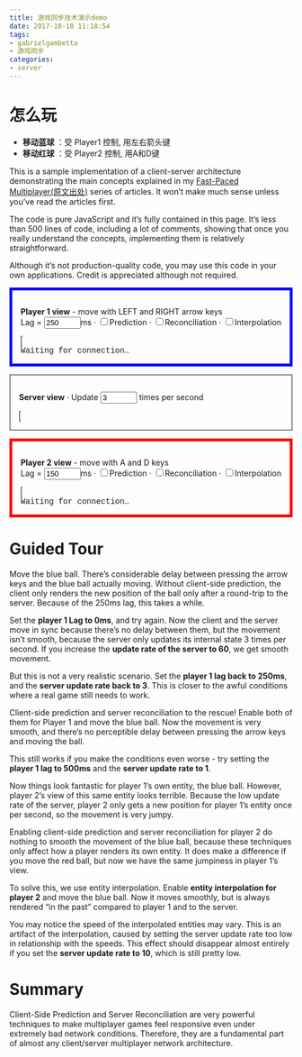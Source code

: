 ```yaml
---
title: 游戏同步技术演示demo
date: 2017-10-10 11:18:54
tags:
- gabrielgambetta
- 游戏同步
categories:
- server
---
```



# 怎么玩

- **移动蓝球** ：受 Player1 控制, 用左右箭头键
- **移动红球** ：受 Player2 控制, 用A和D键

<!-- more -->

<body>
<div class="main">

<style>
canvas {
    border: dotted 1px;
    padding:0;
    background: lightgray;
}</style>

<p>This is a sample implementation of a client-server architecture demonstrating the main concepts explained in my <a href="http://www.gabrielgambetta.com/client-side-prediction-live-demo.html">Fast-Paced Multiplayer(原文出处)</a> series of articles. It won’t make much sense unless you’ve read the articles first.</p>
<p>The code is pure JavaScript and it’s fully contained in this page. It’s less than 500 lines of code, including a lot of comments, showing that once you really understand the concepts, implementing them is relatively straightforward.</p>
<p>Although it’s not production-quality code, you may use this code in your own applications. Credit is appreciated although not required.</p>
<div style="border: 5px solid blue; padding: 15px;">
<p><b>Player 1 view</b> - move with LEFT and RIGHT arrow keys<br> Lag = <input type="text" id="player1_lag" size=5 value="250" onchange="updateParameters();">ms</input> · <input type="checkbox" id="player1_prediction" onchange="updateParameters();">Prediction</input> · <input type="checkbox" id="player1_reconciliation" onchange="updateParameters();">Reconciliation</input> · <input type="checkbox" id="player1_interpolation" onchange="updateParameters();">Interpolation</input></p>
<canvas id="player1_canvas" width="920" height="75">
</canvas>
<div id="player1_status" style="font-family:courier;">
Waiting for connection…
</div>
</div>
<div style="height: 1em;">

</div>
<div style="border: 2px solid grey; padding: 15px;">
<p><b>Server view</b> · Update <input type="text" id="server_fps" size=5 value="3" onchange="updateParameters();"> times per second</input></p>
<canvas id="server_canvas" width="920" height="75">
</canvas>
<div id="server_status" style="font-family:courier;">

</div>
</div>
<div style="height: 1em;">

</div>
<div style="border: 5px solid red; padding: 15px;">
<p><b>Player 2 view</b> - move with A and D keys<br> Lag = <input type="text" id="player2_lag" size=5 value="150" onchange="updateParameters();">ms</input> · <input type="checkbox" id="player2_prediction" onchange="updateParameters();">Prediction</input> · <input type="checkbox" id="player2_reconciliation" onchange="updateParameters();">Reconciliation</input> · <input type="checkbox" id="player2_interpolation" onchange="updateParameters();">Interpolation</input></p>
<canvas id="player2_canvas" width="920" height="75">
</canvas>
<div id="player2_status" style="font-family:courier;">
Waiting for connection…
</div>
</div>

<h1 id="guided-tour">Guided Tour</h1>
<p>Move the blue ball. There’s considerable delay between pressing the arrow keys and the blue ball actually moving. Without client-side prediction, the client only renders the new position of the ball only after a round-trip to the server. Because of the 250ms lag, this takes a while.</p>
<p>Set the <strong>player 1 Lag to 0ms</strong>, and try again. Now the client and the server move in sync because there’s no delay between them, but the movement isn’t smooth, because the server only updates its internal state 3 times per second. If you increase the <strong>update rate of the server to 60</strong>, we get smooth movement.</p>
<p>But this is not a very realistic scenario. Set the <strong>player 1 lag back to 250ms</strong>, and the <strong>server update rate back to 3</strong>. This is closer to the awful conditions where a real game still needs to work.</p>
<p>Client-side prediction and server reconciliation to the rescue! Enable both of them for Player 1 and move the blue ball. Now the movement is very smooth, and there’s no perceptible delay between pressing the arrow keys and moving the ball.</p>
<p>This still works if you make the conditions even worse - try setting the <strong>player 1 lag to 500ms</strong> and the <strong>server update rate to 1</strong>.</p>
<p>Now things look fantastic for player 1’s own entity, the blue ball. However, player 2’s view of this same entity looks terrible. Because the low update rate of the server, player 2 only gets a new position for player 1’s entity once per second, so the movement is very jumpy.</p>
<p>Enabling client-side prediction and server reconciliation for player 2 do nothing to smooth the movement of the blue ball, because these techniques only affect how a player renders its own entity. It does make a difference if you move the red ball, but now we have the same jumpiness in player 1’s view.</p>
<p>To solve this, we use entity interpolation. Enable <strong>entity interpolation for player 2</strong> and move the blue ball. Now it moves smoothly, but is always rendered “in the past” compared to player 1 and to the server.</p>
<p>You may notice the speed of the interpolated entities may vary. This is an artifact of the interpolation, caused by setting the server update rate too low in relationship with the speeds. This effect should disappear almost entirely if you set the <strong>server update rate to 10</strong>, which is still pretty low.</p>
<h1 id="summary">Summary</h1>
<p>Client-Side Prediction and Server Reconciliation are very powerful techniques to make multiplayer games feel responsive even under extremely bad network conditions. Therefore, they are a fundamental part of almost any client/server multiplayer network architecture.</p>


<script>

// =============================================================================
//  An Entity in the world.
// =============================================================================
var Entity = function() {
  this.x = 0;
  this.speed = 2; // units/s
  this.position_buffer = [];
}

// Apply user's input to this entity.
Entity.prototype.applyInput = function(input) {
  this.x += input.press_time*this.speed;
}


// =============================================================================
//  A message queue with simulated network lag.
// =============================================================================
var LagNetwork = function() {
  this.messages = [];
}

// "Send" a message. Store each message with the timestamp when it should be
// received, to simulate lag.
LagNetwork.prototype.send = function(lag_ms, message) {
  this.messages.push({recv_ts: +new Date() + lag_ms,
                      payload: message});
}

// Returns a "received" message, or undefined if there are no messages available
// yet.
LagNetwork.prototype.receive = function() {
  var now = +new Date();
  for (var i = 0; i < this.messages.length; i++) {
    var message = this.messages[i];
    if (message.recv_ts <= now) {
      this.messages.splice(i, 1);
      return message.payload;
    }
  }
}


// =============================================================================
//  The Client.
// =============================================================================
var Client = function(canvas, status) {
  // Local representation of the entities.
  this.entities = {};

  // Input state.
  this.key_left = false;
  this.key_right = false;

  // Simulated network connection.
  this.network = new LagNetwork();
  this.server = null;
  this.lag = 0;

  // Unique ID of our entity. Assigned by Server on connection.
  this.entity_id = null;

  // Data needed for reconciliation.
  this.client_side_prediction = false;
  this.server_reconciliation = false;
  this.input_sequence_number = 0;
  this.pending_inputs = [];

  // Entity interpolation toggle.
  this.entity_interpolation = true;

  // UI.
  this.canvas = canvas;
  this.status = status;

  // Update rate.
  this.setUpdateRate(50);
}


Client.prototype.setUpdateRate = function(hz) {
  this.update_rate = hz;

  clearInterval(this.update_interval);
  this.update_interval = setInterval(
    (function(self) { return function() { self.update(); }; })(this),
    1000 / this.update_rate);
}


// Update Client state.
Client.prototype.update = function() {
  // Listen to the server.
  this.processServerMessages();

  if (this.entity_id == null) {
    return;  // Not connected yet.
  }

  // Process inputs.
  this.processInputs();

  // Interpolate other entities.
  if (this.entity_interpolation) {
    this.interpolateEntities();
  }

  // Render the World.
  renderWorld(this.canvas, this.entities);

  // Show some info.
  var info = "Non-acknowledged inputs: " + this.pending_inputs.length;
  this.status.textContent = info;
}


// Get inputs and send them to the server.
// If enabled, do client-side prediction.
Client.prototype.processInputs = function() {
  // Compute delta time since last update.
  var now_ts = +new Date();
  var last_ts = this.last_ts || now_ts;
  var dt_sec = (now_ts - last_ts) / 1000.0;
  this.last_ts = now_ts;

  // Package player's input.
  var input;
  if (this.key_right) {
    input = { press_time: dt_sec };
  } else if (this.key_left) {
    input = { press_time: -dt_sec };
  } else {
    // Nothing interesting happened.
    return;
  }

  // Send the input to the server.
  input.input_sequence_number = this.input_sequence_number++;
  input.entity_id = this.entity_id;
  this.server.network.send(this.lag, input);

  // Do client-side prediction.
  if (this.client_side_prediction) {
    this.entities[this.entity_id].applyInput(input);
  }

  // Save this input for later reconciliation.
  this.pending_inputs.push(input);
}


// Process all messages from the server, i.e. world updates.
// If enabled, do server reconciliation.
Client.prototype.processServerMessages = function() {
  while (true) {
    var message = this.network.receive();
    if (!message) {
      break;
    }

    // World state is a list of entity states.
    for (var i = 0; i < message.length; i++) {
      var state = message[i];

      // If this is the first time we see this entity, create a local representation.
      if (!this.entities[state.entity_id]) {
        var entity = new Entity();
        entity.entity_id = state.entity_id;
        this.entities[state.entity_id] = entity;
      }

      var entity = this.entities[state.entity_id];

      if (state.entity_id == this.entity_id) {
        // Received the authoritative position of this client's entity.
        entity.x = state.position;

        if (this.server_reconciliation) {
          // Server Reconciliation. Re-apply all the inputs not yet processed by
          // the server.
          var j = 0;
          while (j < this.pending_inputs.length) {
            var input = this.pending_inputs[j];
            if (input.input_sequence_number <= state.last_processed_input) {
              // Already processed. Its effect is already taken into account into the world update
              // we just got, so we can drop it.
              this.pending_inputs.splice(j, 1);
            } else {
              // Not processed by the server yet. Re-apply it.
              entity.applyInput(input);
              j++;
            }
          }
        } else {
          // Reconciliation is disabled, so drop all the saved inputs.
          this.pending_inputs = [];
        }
      } else {
        // Received the position of an entity other than this client's.
   
        if (!this.entity_interpolation) {
          // Entity interpolation is disabled - just accept the server's position.
          entity.x = state.position;
        } else {
          // Add it to the position buffer.
          var timestamp = +new Date();
          entity.position_buffer.push([timestamp, state.position]);
        }
      }
    }
  }
}


Client.prototype.interpolateEntities = function() {
  // Compute render timestamp.
  var now = +new Date(); 
  var render_timestamp = now - (1000.0 / server.update_rate);

  for (var i in this.entities) { 
    var entity = this.entities[i];

    // No point in interpolating this client's entity.
    if (entity.entity_id == this.entity_id) {
      continue;
    }

    // Find the two authoritative positions surrounding the rendering timestamp.
    var buffer = entity.position_buffer;
  
    // Drop older positions.
    while (buffer.length >= 2 && buffer[1][0] <= render_timestamp) {
      buffer.shift();
    }

    // Interpolate between the two surrounding authoritative positions.
    if (buffer.length >= 2 && buffer[0][0] <= render_timestamp && render_timestamp <= buffer[1][0]) {
      var x0 = buffer[0][1];
      var x1 = buffer[1][1];
      var t0 = buffer[0][0];
      var t1 = buffer[1][0];

      entity.x = x0 + (x1 - x0) * (render_timestamp - t0) / (t1 - t0);
    }
  }
}


// =============================================================================
//  The Server.
// =============================================================================
var Server = function(canvas, status) {
  // Connected clients and their entities.
  this.clients = [];
  this.entities = [];

  // Last processed input for each client.
  this.last_processed_input = [];

  // Simulated network connection.
  this.network = new LagNetwork();

  // UI.
  this.canvas = canvas;
  this.status = status;

  // Default update rate.
  this.setUpdateRate(10);
}

Server.prototype.connect = function(client) {
  // Give the Client enough data to identify itself.
  client.server = this;
  client.entity_id = this.clients.length;
  this.clients.push(client);

  // Create a new Entity for this Client.
  var entity = new Entity();
  this.entities.push(entity);
  entity.entity_id = client.entity_id;

  // Set the initial state of the Entity (e.g. spawn point)
  var spawn_points = [4, 6];
  entity.x = spawn_points[client.entity_id];
}

Server.prototype.setUpdateRate = function(hz) {
  this.update_rate = hz;

  clearInterval(this.update_interval);
  this.update_interval = setInterval(
    (function(self) { return function() { self.update(); }; })(this),
    1000 / this.update_rate);
}

Server.prototype.update = function() {
  this.processInputs();
  this.sendWorldState();
  renderWorld(this.canvas, this.entities);
}


// Check whether this input seems to be valid (e.g. "make sense" according
// to the physical rules of the World)
Server.prototype.validateInput = function(input) {
  if (Math.abs(input.press_time) > 1/40) {
    return false;
  }
  return true;
}


Server.prototype.processInputs = function() {
  // Process all pending messages from clients.
  while (true) {
    var message = this.network.receive();
    if (!message) {
      break;
    }

    // Update the state of the entity, based on its input.
    // We just ignore inputs that don't look valid; this is what prevents clients from cheating.
    if (this.validateInput(message)) {
      var id = message.entity_id;
      this.entities[id].applyInput(message);
      this.last_processed_input[id] = message.input_sequence_number;
    }

  }

  // Show some info.
  var info = "Last acknowledged input: ";
  for (var i = 0; i < this.clients.length; ++i) {
    info += "Player " + i + ": #" + (this.last_processed_input[i] || 0) + "   ";
  }
  this.status.textContent = info;
}


// Send the world state to all the connected clients.
Server.prototype.sendWorldState = function() {
  // Gather the state of the world. In a real app, state could be filtered to avoid leaking data
  // (e.g. position of invisible enemies).
  var world_state = [];
  var num_clients = this.clients.length;
  for (var i = 0; i < num_clients; i++) {
    var entity = this.entities[i];
    world_state.push({entity_id: entity.entity_id,
                      position: entity.x,
                      last_processed_input: this.last_processed_input[i]});
  }

  // Broadcast the state to all the clients.
  for (var i = 0; i < num_clients; i++) {
    var client = this.clients[i];
    client.network.send(client.lag, world_state);
  }
}


// =============================================================================
//  Helpers.
// =============================================================================

// Render all the entities in the given canvas.
var renderWorld = function(canvas, entities) {
  // Clear the canvas.
  canvas.width = canvas.width;

  var colours = ["blue", "red"];

  for (var i in entities) { 
    var entity = entities[i];

    // Compute size and position.
    var radius = canvas.height*0.9/2;
    var x = (entity.x / 10.0)*canvas.width;

    // Draw the entity.
    var ctx = canvas.getContext("2d");
    ctx.beginPath();
    ctx.arc(x, canvas.height / 2, radius, 0, 2*Math.PI, false);
    ctx.fillStyle = colours[entity.entity_id];
    ctx.fill();
    ctx.lineWidth = 5;
    ctx.strokeStyle = "dark" + colours[entity.entity_id];
    ctx.stroke();
  }
}


var element = function(id) {
  return document.getElementById(id);
}

// =============================================================================
//  Get everything up and running.
// =============================================================================

// World update rate of the Server.
var server_fps = 4;


// Update simulation parameters from UI.
var updateParameters = function() {
  updatePlayerParameters(player1, "player1");
  updatePlayerParameters(player2, "player2");
  server.setUpdateRate(updateNumberFromUI(server.update_rate, "server_fps"));
  return true;
}


var updatePlayerParameters = function(client, prefix) {
  client.lag = updateNumberFromUI(player1.lag, prefix + "_lag");

  var cb_prediction = element(prefix + "_prediction");
  var cb_reconciliation = element(prefix + "_reconciliation");

  // Client Side Prediction disabled => disable Server Reconciliation.
  if (client.client_side_prediction && !cb_prediction.checked) {
    cb_reconciliation.checked = false;
  }

  // Server Reconciliation enabled => enable Client Side Prediction.
  if (!client.server_reconciliation && cb_reconciliation.checked) {
    cb_prediction.checked = true;
  }

  client.client_side_prediction = cb_prediction.checked;
  client.server_reconciliation = cb_reconciliation.checked;

  client.entity_interpolation = element(prefix + "_interpolation").checked;
}


var updateNumberFromUI = function(old_value, element_id) {
  var input = element(element_id);
  var new_value = parseInt(input.value);
  if (isNaN(new_value)) {
    new_value = old_value;
  }
  input.value = new_value;
  return new_value;
}


// When the player presses the arrow keys, set the corresponding flag in the client.
var keyHandler = function(e) {
  e = e || window.event;
  if (e.keyCode == 39) {
    player1.key_right = (e.type == "keydown");
  } else if (e.keyCode == 37) {
    player1.key_left = (e.type == "keydown");
  } else if (e.key == 'd') { 
    player2.key_right = (e.type == "keydown");
  } else if (e.key == 'a') {
    player2.key_left = (e.type == "keydown");
  } else {
    console.log(e)
  }
}
document.body.onkeydown = keyHandler;
document.body.onkeyup = keyHandler;


// Setup a server, the player's client, and another player.
var server = new Server(element("server_canvas"), element("server_status"));
var player1 = new Client(element("player1_canvas"), element("player1_status"));
var player2 = new Client(element("player2_canvas"), element("player2_status"));


// Connect the clients to the server.
server.connect(player1);
server.connect(player2);


// Read initial parameters from the UI.
updateParameters();

</script>